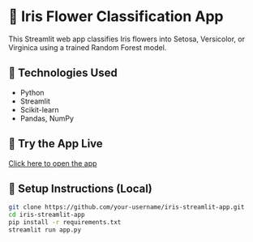 # 🌸 Iris Flower Classification App

This Streamlit web app classifies Iris flowers into Setosa, Versicolor, or Virginica using a trained Random Forest model.

## 🔧 Technologies Used
- Python
- Streamlit
- Scikit-learn
- Pandas, NumPy

## 🚀 Try the App Live
[Click here to open the app](https://vzfrsidirpvwfip3fzogyc.streamlit.app/)

## 📁 Setup Instructions (Local)
```bash
git clone https://github.com/your-username/iris-streamlit-app.git
cd iris-streamlit-app
pip install -r requirements.txt
streamlit run app.py
